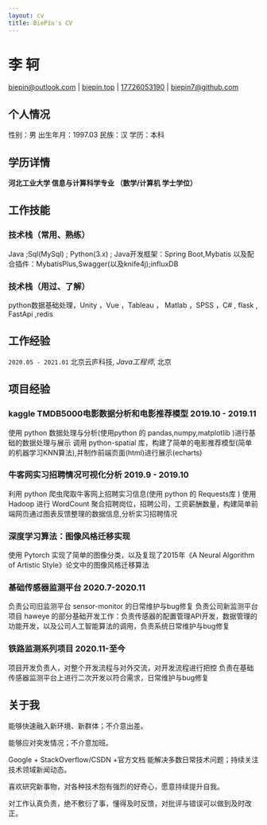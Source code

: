 ```yaml
---
layout: cv
title: BiePin's CV
---
```

# 李 轲

<div id="webaddress">
<a href="biepin@outlook.com">biepin@outlook.com</a>
| <a href="http://biepin.top">biepin.top</a>
| <a href="17726053190">17726053190</a>
| <a href="biepin7@github.com">biepin7@github.com</a>
</div>

## 个人情况
性别：男
出生年月：1997.03
民族：汉
学历：本科

## 学历详情

__河北工业大学 信息与计算科学专业 （数学/计算机 学士学位）__

## 工作技能

### 技术栈（常用、熟练）
 Java ;Sql(MySql) ; Python(3.x) ; Java开发框架：Spring Boot,Mybatis 以及配合插件：MybatisPlus,Swagger(以及knife4j);influxDB


### 技术栈（用过、了解）
python数据基础处理，Unity ，Vue ，Tableau ， Matlab ，SPSS ，C# , flask , FastApi ,redis


## 工作经验

`2020.05 - 2021.01`
北京云庐科技, *Java工程师*, 北京

## 项目经验


### kaggle TMDB5000电影数据分析和电影推荐模型 2019.10 - 2019.11

 使用 python 数据处理与分析(使用python 的 pandas,numpy,matplotlib )进行基础的数据处理与展示
 调用 python-spatial 库，构建了简单的电影推荐模型(简单的机器学习KNN算法),并制作前端页面(html)进行展示(echarts)
 
### 牛客网实习招聘情况可视化分析 2019.9 - 2019.10

 利用 python 爬虫爬取牛客网上招聘实习信息(使用 python 的 Requests库 )
 使用 Hadoop 进行 WordCount 聚合招聘岗位，招聘公司，工资薪酬数量，构建简单前端网页通过图表反馈整理的数据信息,分析实习招聘情况
 
 
### 深度学习算法：图像风格迁移实现

  使用 Pytorch 实现了简单的图像分类，以及复现了2015年《A Neural Algorithm of Artistic Style》论文中的图像风格迁移算法


### 基础传感器监测平台 2020.7-2020.11

 负责公司旧监测平台 sensor-monitor 的日常维护与bug修复
 负责公司新监测平台项目 haweye 的部分基础开发工作：负责传感器的配置管理API开发，数据管理的功能开发，以及公司人工智能算法的调用，负责系统日常维护与bug修复
 
### 铁路监测系列项目 2020.11-至今

 项目开发负责人，对整个开发流程与对外交流，对开发流程进行把控
 负责在基础传感器监测平台上进行二次开发以符合需求，日常维护与bug修复

## 关于我
 能够快速融入新环境、新群体；不介意出差。
 
 能够应对突发情况；不介意加班。
 
 Google + StackOverflow/CSDN +官方文档 能解决多数日常技术问题；持续关注技术领域新闻动态。
 
 喜欢研究新事物，对各种技术抱有强烈的好奇心，愿意持续提升自我。
 
 对工作认真负责，绝不敷衍了事，懂得及时反馈，对批评与错误可以做到及时改正。


<!-- ### Footer

Last updated: 01 2021 -->


